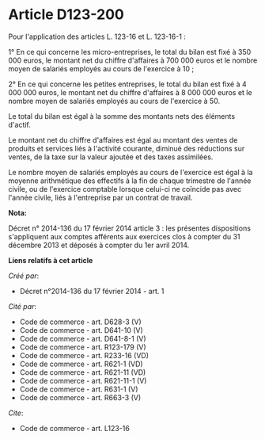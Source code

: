 # Article D123-200

Pour l'application des articles L. 123-16 et L. 123-16-1 : 

1° En ce qui concerne les micro-entreprises, le total du bilan est fixé à 350 000 euros, le montant net du chiffre d'affaires
à 700 000 euros et le nombre moyen de salariés employés au cours de l'exercice à 10 ; 

2° En ce qui concerne les petites entreprises, le total du bilan est fixé à 4 000 000 euros, le montant net du chiffre
d'affaires à 8 000 000 euros et le nombre moyen de salariés employés au cours de l'exercice à 50. 

Le total du bilan est égal à la somme des montants nets des éléments d'actif. 

Le montant net du chiffre d'affaires est égal au montant des ventes de produits et services liés à l'activité courante,
diminué des réductions sur ventes, de la taxe sur la valeur ajoutée et des taxes assimilées. 

Le nombre moyen de salariés employés au cours de l'exercice est égal à la moyenne arithmétique des effectifs à la fin de
chaque trimestre de l'année civile, ou de l'exercice comptable lorsque celui-ci ne coïncide pas avec l'année civile, liés à
l'entreprise par un contrat de travail.

**Nota:**

Décret n° 2014-136 du 17 février 2014 article 3 : les présentes dispositions s'appliquent aux comptes afférents aux exercices
clos à compter du 31 décembre 2013 et déposés à compter du 1er avril 2014.

**Liens relatifs à cet article**

_Créé par_:

  - Décret n°2014-136 du 17 février 2014 - art. 1

_Cité par_:

  - Code de commerce - art. D628-3 (V)
  - Code de commerce - art. D641-10 (V)
  - Code de commerce - art. D641-8-1 (V)
  - Code de commerce - art. R123-179 (V)
  - Code de commerce - art. R233-16 (VD)
  - Code de commerce - art. R621-1 (VD)
  - Code de commerce - art. R621-11 (VD)
  - Code de commerce - art. R621-11-1 (V)
  - Code de commerce - art. R631-1 (V)
  - Code de commerce - art. R663-3 (V)

_Cite_:

  - Code de commerce - art. L123-16
